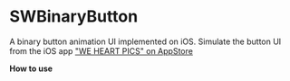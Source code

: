 SWBinaryButton
==============

A binary button animation UI implemented on iOS.
Simulate the button UI from the iOS app ["WE HEART PICS" on AppStore](https://itunes.apple.com/en/app/we-heart-pics/id488515478?mt=8)

**How to use**
